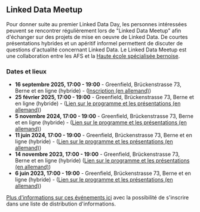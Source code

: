 ## Linked Data Meetup

Pour donner suite au premier Linked Data Day, les personnes intéressées peuvent se rencontrer régulièrement lors de "Linked Data Meetup" afin d'échanger sur des projets de mise en oeuvre de Linked Data. De courtes présentations hybrides et un apéritif informel permettent de discuter de questions d'actualité concernant Linked Data. Le Linked Data Meetup est une collaboration entre les AFS et la [Haute école spécialisée bernoise](https://www.bfh.ch/de/themen/linked-data-meetup/).

### Dates et lieux

- **16 septembre 2025, 17:00 - 19:00** - Greenfield, Brückenstrasse 73, Berne et en ligne (hybride) - ([Inscription (en allemand)](https://www.bfh.ch/de/aktuell/fachveranstaltungen/linked-data-meetup-2-25/))
- **25 février 2025, 17:00 - 19:00** - Greenfield, Brückenstrasse 73, Berne et en ligne (hybride) - ([Lien sur le programme et les présentations (en allemand)](https://www.bfh.ch/de/aktuell/fachveranstaltungen/linked-data-meetup-1-25/))  
- **5 novembre 2024, 17:00 - 19:00** - Greenfield, Brückenstrasse 73, Berne et en ligne (hybride) - ([Lien sur le programme et les présentations (en allemand)](https://www.bfh.ch/de/aktuell/fachveranstaltungen/linked-data-meetup-2-24/))  
- **11 juin 2024, 17:00 - 19:00** - Greenfield, Brückenstrasse 73, Berne et en ligne (hybride) - ([Lien sur le programme et les présentations (en allemand)](https://www.bfh.ch/de/aktuell/fachveranstaltungen/linked-data-meetup-1-24/))  
- **14 novembre 2023, 17:00 - 19:00** - Greenfield, Brückenstrasse 73, Berne et en ligne (hybride) ([Lien sur le programme et les présentations (en allemand)](https://www.bfh.ch/wirtschaft/de/aktuell/fachveranstaltungen/linked-data-meetup-2-23/))
- **6 juin 2023, 17:00 - 19:00** - Greenfield, Brückenstrasse 73, Berne et en ligne (hybride) - ([Lien sur le programme et les présentations (en allemand)](https://www.bfh.ch/wirtschaft/de/aktuell/fachveranstaltungen/linked-data-meetup-1-23/))  


[Plus d'informations sur ces événements ici](https://www.bfh.ch/de/themen/linked-data/) avec la possibilité de s'inscrire dans une liste de distribution d'informations.